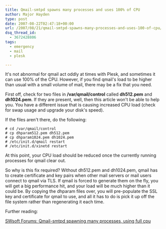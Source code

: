 ```yaml
---
title: Qmail-smtpd spawns many processes and uses 100% of CPU
author: Major Hayden
type: post
date: 2007-08-22T02:47:18+00:00
url: /2007/08/21/qmail-smtpd-spawns-many-processes-and-uses-100-of-cpu/
dsq_thread_id:
  - 3672428806
tags:
  - emergency
  - mail
  - plesk

---
```

It's not abnormal for qmail act oddly at times with Plesk, and sometimes it can use 100% of the CPU. However, if you find qmail's load to be higher than usual with a small volume of mail, there may be a fix that you need.

First off, check for two files in **/var/qmail/control** called **dh512.pem** and **dh1024.pem**. If they are present, well, then this article won't be able to help you. You have a different issue that is causing increased CPU load (check for swap usage and upgrade your disk's speed).

If the files aren't there, do the following:

```
# cd /var/qmail/control
# cp dhparam512.pem dh512.pem
# cp dhparam1024.pem dh1024.pem
# /etc/init.d/qmail restart
# /etc/init.d/xinetd restart
```

At this point, your CPU load should be reduced once the currently running processes for qmail clear out.

So why is this fix required? Without dh512.pem and dh1024.pem, qmail has to create certificate and key pairs when other mail servers or mail users connect to qmail via TLS. If qmail is forced to generate them on the fly, you will get a big performance hit, and your load will be much higher than it could be. By copying the dhparam files over, you will pre-populate the SSL key and certificate for qmail to use, and all it has to do is pick it up off the file system rather than regenerating it each time.

Further reading:

[SWsoft Forums: Qmail-smtpd spawning many processes, using full cpu][1]

 [1]: http://forum.swsoft.com/printthread.php?threadid=40173
